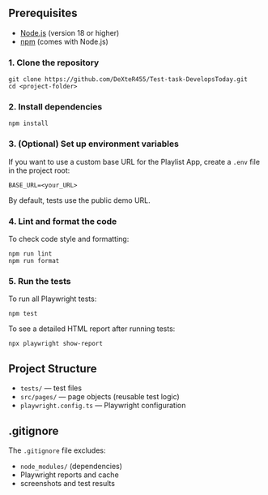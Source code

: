 ## Prerequisites

- [Node.js](https://nodejs.org/) (version 18 or higher)
- [npm](https://www.npmjs.com/) (comes with Node.js)

### 1. Clone the repository

```
git clone https://github.com/DeXteR455/Test-task-DevelopsToday.git
cd <project-folder>
```

### 2. Install dependencies

```
npm install
```

### 3. (Optional) Set up environment variables

If you want to use a custom base URL for the Playlist App, create a `.env` file in the project root:

```
BASE_URL=<your_URL>
```

By default, tests use the public demo URL.

### 4. Lint and format the code

To check code style and formatting:

```
npm run lint
npm run format
```

### 5. Run the tests

To run all Playwright tests:

```
npm test
```

To see a detailed HTML report after running tests:

```
npx playwright show-report
```

## Project Structure

- `tests/` — test files
- `src/pages/` — page objects (reusable test logic)
- `playwright.config.ts` — Playwright configuration

## .gitignore

The `.gitignore` file excludes:

- `node_modules/` (dependencies)
- Playwright reports and cache
- screenshots and test results
